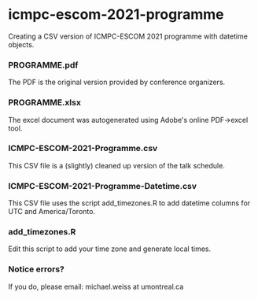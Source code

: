 # icmpc-escom-2021-programme

Creating a CSV version of ICMPC-ESCOM 2021 programme with datetime objects.

### PROGRAMME.pdf

The PDF is the original version provided by conference organizers. 

### PROGRAMME.xlsx

The excel document was autogenerated using Adobe's online PDF->excel tool. 

### ICMPC-ESCOM-2021-Programme.csv

This CSV file is a (slightly) cleaned up version of the talk schedule.

### ICMPC-ESCOM-2021-Programme-Datetime.csv

This CSV file uses the script add_timezones.R to add datetime columns for UTC and America/Toronto.

### add_timezones.R

Edit this script to add your time zone and generate local times.

### Notice errors?

If you do, please email: michael.weiss at umontreal.ca
